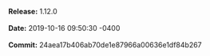**Release:** 
1.12.0
<br><br>**Date:** 
2019-10-16 09:50:30 -0400
<br><br>**Commit:** 
24aea17b406ab70de1e87966a00636e1df84b267

